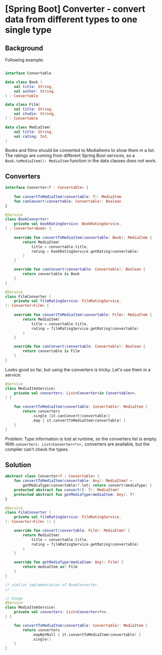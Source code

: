 # [Spring Boot] Converter - convert data from different types to one single type

## Background
Following example:

```kotlin

interface Convertable

data class Book (
    val title: String,
    val author: String,
) : Convertable 

data class Film(
    val title: String,
    val studio: String,
) : Convertable

data class MediaItem(
    val title: String,
    val rating: Int,
) 

```

Books and films should be converted to MediaItems to show them in a list. 
The ratings are coming from different Spring Boot services, so a `Book.toMediaItem(): MediaItem` function in the data classes does not work.

## Converters

```kotlin
interface Converter<T : Convertable> {
    
    fun convertToMediaItem(convertable: T): MediaItem
    fun canConvert(convertable: Convertable): Boolean
}

@Service
class BookConverter(
    private val bookRatingService: BookRatingService,
) : Converter<Book> {
    
    override fun convertToMediaItem(convertable: Book): MediaItem {
        return MediaItem(
            title = convertable.title,
            rating = bookRatingService.getRating(convertable)
        )
    }

    override fun canConvert(convertable: Convertable): Boolean {
        return convertable is Book
    }
}

@Service
class FilmConverter (
    private val filmRatingService: FilmRatingService,
): Converter<Film> {
    
    override fun convertToMediaItem(convertable: Film): MediaItem {
        return MediaItem(
            title = convertable.title,
            rating = filmRatingService.getRating(convertable)
        )
    }

    override fun canConvert(convertable: Convertable): Boolean {
        return convertable is Film
    }
}
```

Looks good so far, but using the converters is tricky. Let's use them in a service:

```kotlin
@Service
class MediaItemService(
    private val converters: List<Converter<in Convertable>>,
) {
    
    fun convertToMediaItem(convertable: Convertable): MediaItem {
        return converters
            .single {it.canConvert(convertable)}
            .map { it.convertToMediaItem(convertable) }
    }
}
```

Problem: Type information is lost at runtime, so the converters list is empty. \
With `converters: List<Converter<*>>,` converters are available, but the compiler can't check the types. 

## Solution

```kotlin
abstract class Converter<T : Convertable> {
    fun convertToMediaItem(convertable: Any): MediaItem? = 
        getMediaType(convertable)?.let{ return convert(mediaType) }
    protected abstract fun convert(t: T): MediaItem?
    protected abstract fun getMediaType(mediaItem: Any): T?
}

@Service
class FilmConverter (
    private val filmRatingService: FilmRatingService,
): Converter<Film> () {

    override fun convert(convertable: Film): MediaItem? {
        return MediaItem(
            title = convertable.title,
            rating = filmRatingService.getRating(convertable)
        )
    }

    override fun getMediaType(mediaItem: Any): Film? {
        return mediaItem as? Film
    }
}

// similar implementation of BookConverter
// ...

// Usage
@Service
class MediaItemService(
    private val converters: List<Converter<*>>,
) {

    fun convertToMediaItem(convertable: Convertable): MediaItem {
        return converters
            .mapNotNull { it.convertToMediaItem(convertable) }
            .single()
    }
}


```

